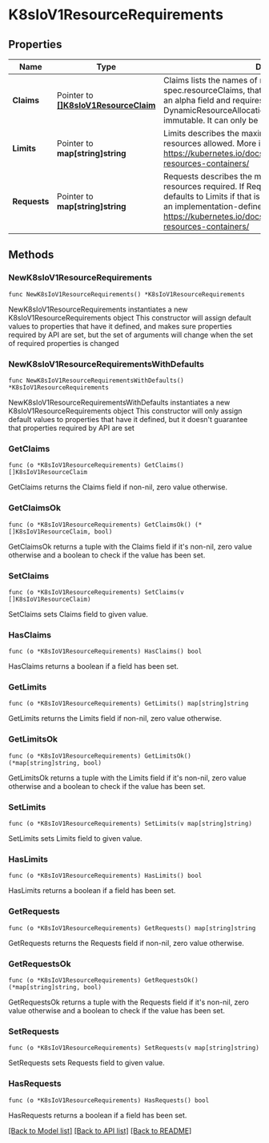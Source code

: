 # K8sIoV1ResourceRequirements

## Properties

Name | Type | Description | Notes
------------ | ------------- | ------------- | -------------
**Claims** | Pointer to [**[]K8sIoV1ResourceClaim**](K8sIoV1ResourceClaim.md) | Claims lists the names of resources, defined in spec.resourceClaims, that are used by this container.  This is an alpha field and requires enabling the DynamicResourceAllocation feature gate.  This field is immutable. It can only be set for containers. | [optional] 
**Limits** | Pointer to **map[string]string** | Limits describes the maximum amount of compute resources allowed. More info: https://kubernetes.io/docs/concepts/configuration/manage-resources-containers/ | [optional] 
**Requests** | Pointer to **map[string]string** | Requests describes the minimum amount of compute resources required. If Requests is omitted for a container, it defaults to Limits if that is explicitly specified, otherwise to an implementation-defined value. More info: https://kubernetes.io/docs/concepts/configuration/manage-resources-containers/ | [optional] 

## Methods

### NewK8sIoV1ResourceRequirements

`func NewK8sIoV1ResourceRequirements() *K8sIoV1ResourceRequirements`

NewK8sIoV1ResourceRequirements instantiates a new K8sIoV1ResourceRequirements object
This constructor will assign default values to properties that have it defined,
and makes sure properties required by API are set, but the set of arguments
will change when the set of required properties is changed

### NewK8sIoV1ResourceRequirementsWithDefaults

`func NewK8sIoV1ResourceRequirementsWithDefaults() *K8sIoV1ResourceRequirements`

NewK8sIoV1ResourceRequirementsWithDefaults instantiates a new K8sIoV1ResourceRequirements object
This constructor will only assign default values to properties that have it defined,
but it doesn't guarantee that properties required by API are set

### GetClaims

`func (o *K8sIoV1ResourceRequirements) GetClaims() []K8sIoV1ResourceClaim`

GetClaims returns the Claims field if non-nil, zero value otherwise.

### GetClaimsOk

`func (o *K8sIoV1ResourceRequirements) GetClaimsOk() (*[]K8sIoV1ResourceClaim, bool)`

GetClaimsOk returns a tuple with the Claims field if it's non-nil, zero value otherwise
and a boolean to check if the value has been set.

### SetClaims

`func (o *K8sIoV1ResourceRequirements) SetClaims(v []K8sIoV1ResourceClaim)`

SetClaims sets Claims field to given value.

### HasClaims

`func (o *K8sIoV1ResourceRequirements) HasClaims() bool`

HasClaims returns a boolean if a field has been set.

### GetLimits

`func (o *K8sIoV1ResourceRequirements) GetLimits() map[string]string`

GetLimits returns the Limits field if non-nil, zero value otherwise.

### GetLimitsOk

`func (o *K8sIoV1ResourceRequirements) GetLimitsOk() (*map[string]string, bool)`

GetLimitsOk returns a tuple with the Limits field if it's non-nil, zero value otherwise
and a boolean to check if the value has been set.

### SetLimits

`func (o *K8sIoV1ResourceRequirements) SetLimits(v map[string]string)`

SetLimits sets Limits field to given value.

### HasLimits

`func (o *K8sIoV1ResourceRequirements) HasLimits() bool`

HasLimits returns a boolean if a field has been set.

### GetRequests

`func (o *K8sIoV1ResourceRequirements) GetRequests() map[string]string`

GetRequests returns the Requests field if non-nil, zero value otherwise.

### GetRequestsOk

`func (o *K8sIoV1ResourceRequirements) GetRequestsOk() (*map[string]string, bool)`

GetRequestsOk returns a tuple with the Requests field if it's non-nil, zero value otherwise
and a boolean to check if the value has been set.

### SetRequests

`func (o *K8sIoV1ResourceRequirements) SetRequests(v map[string]string)`

SetRequests sets Requests field to given value.

### HasRequests

`func (o *K8sIoV1ResourceRequirements) HasRequests() bool`

HasRequests returns a boolean if a field has been set.


[[Back to Model list]](../README.md#documentation-for-models) [[Back to API list]](../README.md#documentation-for-api-endpoints) [[Back to README]](../README.md)



